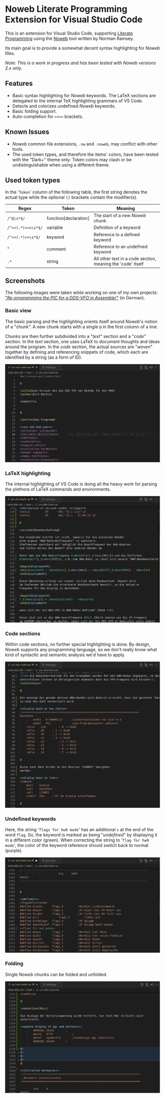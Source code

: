 # Noweb Literate Programming Extension for Visual Studio Code

This is an extension for Visual Studio Code, supporting
[Literate Programming](http://www.literateprogramming.com) using
the [Noweb](https://www.cs.tufts.edu/~nr/noweb/) tool written by Norman Ramsey.

Its main goal is to provide a somewhat decent syntax highlighting for *Noweb* files.

*Note: This is a work in progress and has been tested with Noweb versions 2.x only.*

## Features

- Basic syntax highlighting for *Noweb* keywords. The LaTeX sections are delegated to the
  internal TeX highlighting grammars of VS Code.
- Detects and colorizes undefined *Noweb* keywords.
- Basic folding support.
- Auto-completion for `<<>>` brackets.

## Known Issues

- *Noweb* common file extensions, `.nw` and `.noweb`, may conflict with other tools.
- The used token types, and therefore the items' colors, have been tested with the "Dark+"
  theme only. Token colors may clash or be undistinguishable when using a different theme.

## Used token types

In the '`Token`' column of the following table, the first string denotes the actual type
while the optional `[]` brackets contain the modifier(s).

| Regex | Token | Meaning |
|-------|-------|---------|
| `/^@\s*$/` | function[declaration] | The start of a new *Noweb* chunk |
| `/^<<(.*)>>=\s*$/` | variable | Definition of a keyword |
| `/^<<(.*)>>\s*$/` | keyword | Reference to a defined keyword |
| " | comment | Reference to an undefined keyword |
| `.*` | string | All other text in a code section, meaning the 'code' itself |

## Screenshots

The following images were taken while working on one of my own projects: 
["*Re-programming the PIC for a DDS-VFO in Assembler*"](https://github.com/dirkbaechle/hw9-dds-vfo) (in German).

### Basic view

The basic parsing and the highlighting orients itself around *Noweb*'s notion of a "chunk". A new
chunk starts with a single `@` in the first column of a line.

Chunks are then further subdivided into a "*text*" section and a "*code*" section. In the *text*
section, one uses LaTeX to document thoughts and ideas around the program. In the *code* section,
the actual sources are "*woven*" together by defining and referencing snippets of code, which each
are identified by a string (as a form of ID).

![Basic view](images/basicview.png)

### LaTeX highlighting

The internal highlighting of VS Code is doing all the heavy work for parsing the
plethora of LaTeX commands and environments.

![LaTeX highlighting](images/latex.png)

### Code sections

Within code sections, no further special highlighting is done. By design, *Noweb* supports any
programming language, so we don't really know what kind of syntactic and semantic analysis
we'd have to apply.

![Code sections](images/codesections.png)

### Undefined keywords

Here, the string '`flags for hw9 mode`' has an additional `s` at the end of the word `flag`.
So, the keyword is marked as being "*undefined*" by displaying it in a different color (green).
When correcting the string to '`flag for hw9 mode`', the color of the keyword reference should
switch back to normal (purple).

![Undefined keywords](images/undefined.png)

### Folding

Single *Noweb* chunks can be folded and unfolded.

![Folding chunks](images/folding.png)
